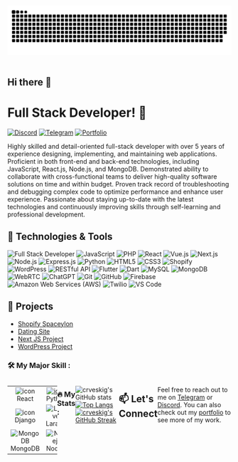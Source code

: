 <picture>
  <source media="(prefers-color-scheme: dark)" srcset="https://raw.githubusercontent.com/platane/platane/output/github-contribution-grid-snake-dark.svg">
  <source media="(prefers-color-scheme: light)" srcset="https://raw.githubusercontent.com/platane/platane/output/github-contribution-grid-snake.svg">
  <img alt="github contribution grid snake animation" src="https://raw.githubusercontent.com/platane/platane/output/github-contribution-grid-snake.svg">
</picture>
<div align="center">
  <img src="https://komarev.com/ghpvc/?username=crveskig&style=flat-square&color=blue" alt=""/>
</div>

## Hi there 👋

# Full Stack Developer! 👋

[![Discord](https://img.shields.io/badge/Discord-Yes-7289DA?style=flat&logo=discord)](https://discord.gg/4HVs6H4N)
[![Telegram](https://img.shields.io/badge/Telegram-Yes-2CA5E0?style=flat&logo=telegram)](https://t.me/waitingforhope)
[![Portfolio](https://img.shields.io/badge/-Portfolio-orange?style=flat)](https://yourportfolio.com)

Highly skilled and detail-oriented full-stack developer with over 5 years of experience designing, implementing, and maintaining web applications. Proficient in both front-end and back-end technologies, including JavaScript, React.js, Node.js, and MongoDB. Demonstrated ability to collaborate with cross-functional teams to deliver high-quality software solutions on time and within budget. Proven track record of troubleshooting and debugging complex code to optimize performance and enhance user experience. Passionate about staying up-to-date with the latest technologies and continuously improving skills through self-learning and professional development.

## 🔧 Technologies & Tools

![Full Stack Developer](https://img.shields.io/badge/Full%20Stack-Developer-blue?style=flat)
![JavaScript](https://img.shields.io/badge/-JavaScript-yellow?style=flat&logo=javascript&logoColor=white)
![PHP](https://img.shields.io/badge/PHP-Yes-blue?style=flat&logo=php)
![React](https://img.shields.io/badge/-React-blue?style=flat&logo=react&logoColor=white)
![Vue.js](https://img.shields.io/badge/-Vue.js-green?style=flat&logo=vue.js&logoColor=white)
![Next.js](https://img.shields.io/badge/-Next.js-black?style=flat&logo=next.js&logoColor=white)
![Node.js](https://img.shields.io/badge/-Node.js-green?style=flat&logo=node.js&logoColor=white)
![Express.js](https://img.shields.io/badge/-Express.js-lightgrey?style=flat&logo=express&logoColor=white)
![Python](https://img.shields.io/badge/-Python-blue?style=flat&logo=python&logoColor=white)
![HTML5](https://img.shields.io/badge/-HTML5-orange?style=flat&logo=html5&logoColor=white)
![CSS3](https://img.shields.io/badge/-CSS3-blue?style=flat&logo=css3&logoColor=white)
![Shopify](https://img.shields.io/badge/Shopify-Yes-green?style=flat&logo=shopify)
![WordPress](https://img.shields.io/badge/WordPress-Yes-blue?style=flat&logo=wordpress)
![RESTful API](https://img.shields.io/badge/RESTful%20API-Yes-green?style=flat)
![Flutter](https://img.shields.io/badge/-Flutter-blue?flat&logo=flutter&logoColor=white)
![Dart](https://img.shields.io/badge/-Dart-blue?style=flat&logo=dart&logoColor=white)
![MySQL](https://img.shields.io/badge/MySQL-Yes-blue?style=flat&logo=mysql)
![MongoDB](https://img.shields.io/badge/MongoDB-Yes-green?style=flat&logo=mongodb)
![WebRTC](https://img.shields.io/badge/WebRTC-Yes-blue?style=flat)
![ChatGPT](https://img.shields.io/badge/ChatGPT-Yes-9cf?style=flat&logo=openai)
![Git](https://img.shields.io/badge/-Git-black?style=flat&logo=git&logoColor=white)
![GitHub](https://img.shields.io/badge/-GitHub-black?style=flat&logo=github&logoColor=white)
![Firebase](https://img.shields.io/badge/Firebase-Yes-orange?style=flat&logo=firebase)
![Amazon Web Services (AWS)](https://img.shields.io/badge/AWS-Yes-yellow?style=flat&logo=amazon-aws)
![Twilio](https://img.shields.io/badge/Twilio-Yes-blue?style=flat&logo=twilio)
![VS Code](https://img.shields.io/badge/-VS%20Code-blueviolet?style=flat&logo=visual-studio-code&logoColor=white)


## 🚀 Projects

- [Shopify Spaceylon](https://spaceyloncanada.ca)
- [Dating Site](https://losmagz.com)
- [Next JS Project](https://www.seamless-digital.com)
- [WordPress Project](https://indeco.it/en/)

### :hammer_and_wrench: My Major Skill :  
  <div style="display: flex; align-items: flex-start; align: center">
<table align="center">
  <tr>
    <td align="center" width="96">
        <img src="https://techstack-generator.vercel.app/react-icon.svg" alt="icon" width="65" height="65" />
      <br>React
    </td>
    <td align="center" width="96">
      <a href="#macropower-tech">
        <img src="https://techstack-generator.vercel.app/python-icon.svg" alt="icon" width="65" height="65" />
      </a>
      <br>Python
    </td>
    <td align="center" width="96">
        <img src="https://techstack-generator.vercel.app/js-icon.svg" alt="icon" width="65" height="65" />
      <br>JavaScript
    </td>
    <td align="center" width="96">
        <img src="https://techstack-generator.vercel.app/cpp-icon.svg" alt="icon" width="65" height="65" />
      <br>C++
    </td>
    <td align="center" width="96">
        <img src="https://techstack-generator.vercel.app/mysql-icon.svg" alt="icon" width="65" height="65" />
      <br>MySQL
    </td>
    <td align="center" width="96">
        <img src="https://techstack-generator.vercel.app/ts-icon.svg" alt="icon" width="65" height="65" />
      <br>TypeScript
    </td>
    <td align="center" width="96">
        <img src="https://techstack-generator.vercel.app/csharp-icon.svg" alt="icon" width="65" height="65" />
      <br>C#
    </td>
  </tr>
  <tr>
    <td align="center" width="96">
        <img src="https://techstack-generator.vercel.app/django-icon.svg" alt="icon" width="65" height="65" />
      <br>Django
    </td>
    <td align="center"  width="96">
        <img src="https://skillicons.dev/icons?i=laravel" width="48" height="48" alt="Laravel" />
      <br>Laravel
    </td>
    <td align="center"  width="96">
        <img src="https://skillicons.dev/icons?i=html" width="48" height="48" alt="HTML5" />
      <br>HTML5
    </td>
    <td align="center" width="96">
        <img src="https://skillicons.dev/icons?i=css" width="48" height="48" alt="css" />
      <br>CSS
    </td>
    <td align="center"  width="96">
        <img src="https://skillicons.dev/icons?i=bootstrap" width="48" height="48" alt="bootstrap" />
      <br>Bootstrap
    </td>
    <td align="center" width="96">
        <img src="https://skillicons.dev/icons?i=tailwind" width="48" height="48" alt="tailwind" />
      <br>Tailwind
    </td>
    <td align="center" width="96">
        <img src="https://skillicons.dev/icons?i=jquery" width="48" height="48" alt="jQuery" />
      <br>jQuery
    </td>
  </tr>
  <tr>
    <td align="center" width="96">
        <img src="https://skillicons.dev/icons?i=mongodb" width="48" height="48" alt="MongoDB" />
      <br>MongoDB
    </td>
    <td align="center" width="96">
        <img src="https://skillicons.dev/icons?i=nodejs" width="48" height="48" alt="Nodejs" />
      <br>Nodejs
    </td>
    <td align="center" width="96">
        <img src="https://skillicons.dev/icons?i=php" width="48" height="48" alt="PHP" />
      <br>PHP
    </td>
    <td align="center" width="96">
        <img src="https://skillicons.dev/icons?i=vscode" width="48" height="48" alt="VsCode" />
      <br>VsCode
    </td>
    <td align="center" width="96">
      <!-- <a href="https://drive.google.com/file/d/1s2Zhy-I_CQHDhpOhVUfmQmWLpfu6Amiz/view?usp=sharing"> -->
        <img src="https://skillicons.dev/icons?i=vue" width="48" height="48" alt="Vue" />
      <!-- </a> -->
      <br>Vue
    </td>
    <td align="center" width="96">
        <img src="https://skillicons.dev/icons?i=sass" width="48" height="48" alt="Sass" />
      <br>Sass
    </td>
    <td align="center" width="96">
        <img src="https://skillicons.dev/icons?i=postgres" width="48" height="48" alt="PostgreSQL" />
      <br>PostgreSQL
    </td>
 </tr>
</table>
<br><br>


---

### :fire: My Stats :
![crveskig's GitHub stats](https://github-readme-stats.vercel.app/api?username=jGeorge1126&show_icons=true&theme=radical)
[![Top Langs](https://github-readme-stats.vercel.app/api/top-langs/?username=jGeorge1126&layout=compact&theme=vision-friendly-dark)](https://github.com/jGeorge1126/github-readme-stats)
[![crveskig's GitHub Streak](http://github-readme-streak-stats.herokuapp.com?user=jGeorge1126&theme=dark&background=000000)](https://git.io/streak-stats)

## 📫 Let's Connect

Feel free to reach out to me on [Telegram](https://t.me/waitingforhope) or [Discord](https://discord.gg/4HVs6H4N). You can also check out my [portfolio](https://yourportfolio.com) to see more of my work.

